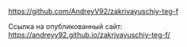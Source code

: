 https://github.com/AndreyV92/zakrivayuschiy-teg-f

Ссылка на опубликованный сайт:
https://andreyv92.github.io/zakrivayuschiy-teg-f/